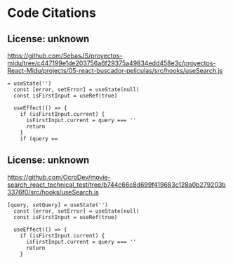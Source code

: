 # Code Citations

## License: unknown
https://github.com/SebasJS/proyectos-midu/tree/c447199e1de203756a6f29375a49834edd458e3c/proyectos-React-Midu/projects/05-react-buscador-peliculas/src/hooks/useSearch.js

```
= useState('')
  const [error, setError] = useState(null)
  const isFirstInput = useRef(true)

  useEffect(() => {
    if (isFirstInput.current) {
      isFirstInput.current = query === ''
      return
    }
    if (query ==
```


## License: unknown
https://github.com/OcroDev/movie-search_react_technical_test/tree/b744c66c8d699f419683c128a0b279203b3376f0/src/hooks/useSearch.js

```
[query, setQuery] = useState('')
  const [error, setError] = useState(null)
  const isFirstInput = useRef(true)

  useEffect(() => {
    if (isFirstInput.current) {
      isFirstInput.current = query === ''
      return
    }
```

